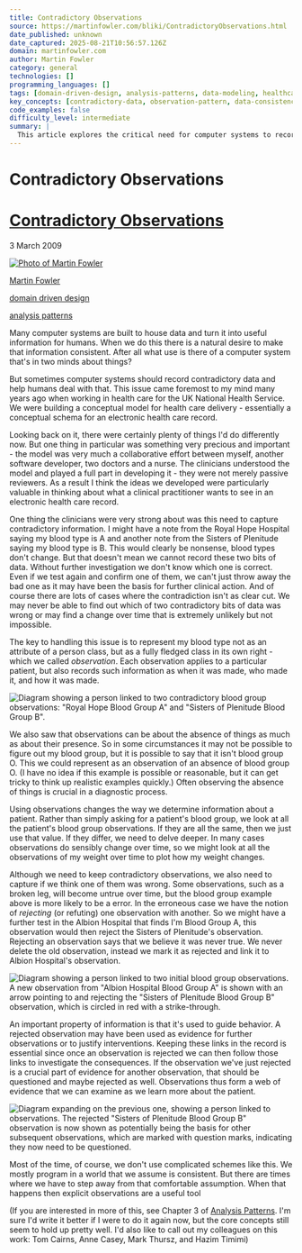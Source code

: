 ```yaml
---
title: Contradictory Observations
source: https://martinfowler.com/bliki/ContradictoryObservations.html
date_published: unknown
date_captured: 2025-08-21T10:56:57.126Z
domain: martinfowler.com
author: Martin Fowler
category: general
technologies: []
programming_languages: []
tags: [domain-driven-design, analysis-patterns, data-modeling, healthcare, data-consistency, information-systems, data-management, conceptual-modeling]
key_concepts: [contradictory-data, observation-pattern, data-consistency, data-rejection, evidence-web, electronic-health-records, conceptual-modeling, domain-modeling]
code_examples: false
difficulty_level: intermediate
summary: |
  This article explores the critical need for computer systems to record and manage contradictory data, especially in domains like healthcare, where information from various sources might conflict. The author, Martin Fowler, proposes an "observation" pattern where data points, like a patient's blood type, are modeled as first-class entities with associated metadata such as source and time. This approach allows systems to capture inconsistencies without discarding information, enabling users to investigate discrepancies. It also introduces the concept of "rejecting" an observation, marking it as erroneous without deletion, and tracing its potential impact on subsequent data or actions, forming a "web of evidence."
---
```

# Contradictory Observations

# [Contradictory Observations](ContradictoryObservations.html)

3 March 2009

[![](/mf.jpg "Photo of Martin Fowler")](/)

[Martin Fowler](/)

[domain driven design](/tags/domain%20driven%20design.html)

[analysis patterns](/tags/analysis%20patterns.html)

Many computer systems are built to house data and turn it into useful information for humans. When we do this there is a natural desire to make that information consistent. After all what use is there of a computer system that's in two minds about things?

But sometimes computer systems should record contradictory data and help humans deal with that. This issue came foremost to my mind many years ago when working in health care for the UK National Health Service. We were building a conceptual model for health care delivery - essentially a conceptual schema for an electronic health care record.

Looking back on it, there were certainly plenty of things I'd do differently now. But one thing in particular was something very precious and important - the model was very much a collaborative effort between myself, another software developer, two doctors and a nurse. The clinicians understood the model and played a full part in developing it - they were not merely passive reviewers. As a result I think the ideas we developed were particularly valuable in thinking about what a clinical practitioner wants to see in an electronic health care record.

One thing the clinicians were very strong about was this need to capture contradictory information. I might have a note from the Royal Hope Hospital saying my blood type is A and another note from the Sisters of Plenitude saying my blood type is B. This would clearly be nonsense, blood types don't change. But that doesn't mean we cannot record these two bits of data. Without further investigation we don't know which one is correct. Even if we test again and confirm one of them, we can't just throw away the bad one as it may have been the basis for further clinical action. And of course there are lots of cases where the contradiction isn't as clear cut. We may never be able to find out which of two contradictory bits of data was wrong or may find a change over time that is extremely unlikely but not impossible.

The key to handling this issue is to represent my blood type not as an attribute of a person class, but as a fully fledged class in its own right - which we called _observation_. Each observation applies to a particular patient, but also records such information as when it was made, who made it, and how it was made.

![Diagram showing a person linked to two contradictory blood group observations: "Royal Hope Blood Group A" and "Sisters of Plenitude Blood Group B".](images/contradictoryObservations/bloodGroup.png)

We also saw that observations can be about the absence of things as much as about their presence. So in some circumstances it may not be possible to figure out my blood group, but it is possible to say that it isn't blood group O. This we could represent as an observation of an absence of blood group O. (I have no idea if this example is possible or reasonable, but it can get tricky to think up realistic examples quickly.) Often observing the absence of things is crucial in a diagnostic process.

Using observations changes the way we determine information about a patient. Rather than simply asking for a patient's blood group, we look at all the patient's blood group observations. If they are all the same, then we just use that value. If they differ, we need to delve deeper. In many cases observations do sensibly change over time, so we might look at all the observations of my weight over time to plot how my weight changes.

Although we need to keep contradictory observations, we also need to capture if we think one of them was wrong. Some observations, such as a broken leg, will become untrue over time, but the blood group example above is more likely to be a error. In the erroneous case we have the notion of _rejecting_ (or refuting) one observation with another. So we might have a further test in the Albion Hospital that finds I'm Blood Group A, this observation would then reject the Sisters of Plenitude's observation. Rejecting an observation says that we believe it was never true. We never delete the old observation, instead we mark it as rejected and link it to Albion Hospital's observation.

![Diagram showing a person linked to two initial blood group observations. A new observation from "Albion Hospital Blood Group A" is shown with an arrow pointing to and rejecting the "Sisters of Plenitude Blood Group B" observation, which is circled in red with a strike-through.](images/contradictoryObservations/rejectedBloodGroup.png)

An important property of information is that it's used to guide behavior. A rejected observation may have been used as evidence for further observations or to justify interventions. Keeping these links in the record is essential since once an observation is rejected we can then follow those links to investigate the consequences. If the observation we've just rejected is a crucial part of evidence for another observation, that should be questioned and maybe rejected as well. Observations thus form a web of evidence that we can examine as we learn more about the patient.

![Diagram expanding on the previous one, showing a person linked to observations. The rejected "Sisters of Plenitude Blood Group B" observation is now shown as potentially being the basis for other subsequent observations, which are marked with question marks, indicating they now need to be questioned.](images/contradictoryObservations/rejectedAndEvidence.png)

Most of the time, of course, we don't use complicated schemes like this. We mostly program in a world that we assume is consistent. But there are times where we have to step away from that comfortable assumption. When that happens then explicit observations are a useful tool

(If you are interested in more of this, see Chapter 3 of [Analysis Patterns](/books/ap.html). I'm sure I'd write it better if I were to do it again now, but the core concepts still seem to hold up pretty well. I'd also like to call out my colleagues on this work: Tom Cairns, Anne Casey, Mark Thursz, and Hazim Timimi)